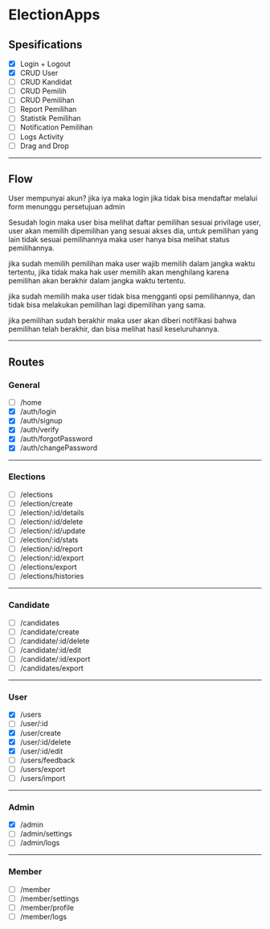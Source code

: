 # ElectionApps

## Spesifications

- [x] Login + Logout
- [x] CRUD User
- [ ] CRUD Kandidat
- [ ] CRUD Pemilih
- [ ] CRUD Pemilihan
- [ ] Report Pemilihan
- [ ] Statistik Pemilihan
- [ ] Notification Pemilihan
- [ ] Logs Activity
- [ ] Drag and Drop 
---

## Flow

User mempunyai akun?
 jika iya maka login
 jika tidak bisa mendaftar melalui form menunggu persetujuan admin

Sesudah login maka user bisa melihat daftar pemilihan
sesuai privilage user, user akan memilih dipemilihan yang sesuai akses dia, untuk pemilihan yang lain tidak sesuai pemilihannya maka user hanya bisa melihat status pemilihannya.

jika sudah memilih pemilihan maka user wajib memilih dalam jangka waktu tertentu, jika tidak maka hak user memilih akan menghilang karena pemilihan akan berakhir dalam jangka waktu tertentu.

jika sudah memilih maka user tidak bisa mengganti opsi pemilihannya, dan tidak bisa melakukan pemilihan lagi dipemilihan yang sama.

jika pemilihan sudah berakhir maka user akan diberi notifikasi bahwa pemilihan telah berakhir, dan bisa melihat hasil keseluruhannya.

---

## Routes
### General
- [ ] /home
- [x] /auth/login
- [x] /auth/signup
- [x] /auth/verify
- [x] /auth/forgotPassword
- [x] /auth/changePassword
---
### Elections
- [ ] /elections
- [ ] /election/create
- [ ] /election/:id/details
- [ ] /election/:id/delete
- [ ] /election/:id/update
- [ ] /election/:id/stats
- [ ] /election/:id/report
- [ ] /election/:id/export
- [ ] /elections/export
- [ ] /elections/histories
---
### Candidate
- [ ] /candidates
- [ ] /candidate/create
- [ ] /candidate/:id/delete
- [ ] /candidate/:id/edit
- [ ] /candidate/:id/export
- [ ] /candidates/export
---
### User
- [x] /users
- [ ] /user/:id
- [x] /user/create
- [x] /user/:id/delete
- [x] /user/:id/edit
- [ ] /users/feedback
- [ ] /users/export
- [ ] /users/import
---
### Admin
- [x] /admin
- [ ] /admin/settings
- [ ] /admin/logs
---
### Member
- [ ] /member
- [ ] /member/settings
- [ ] /member/profile
- [ ] /member/logs
